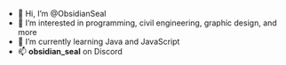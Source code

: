 - 👋 Hi, I’m @ObsidianSeal
- 👀 I’m interested in programming, civil engineering, graphic design, and more
- 🌱 I’m currently learning Java and JavaScript
- 📫 **obsidian_seal** on Discord
